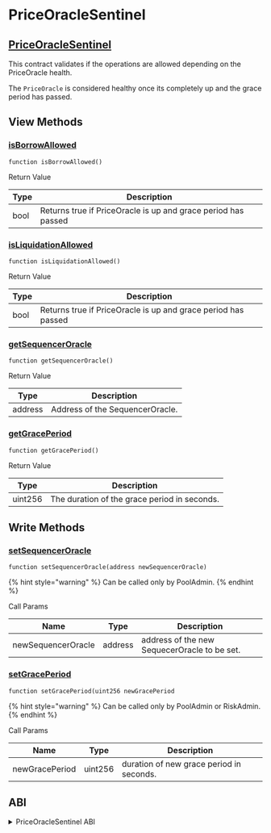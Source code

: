 # PriceOracleSentinel

## [PriceOracleSentinel](https://github.com/spark/spark-lend/blob/master/contracts/protocol/configuration/PriceOracleSentinel.sol)

This contract validates if the operations are allowed depending on the PriceOracle health.

The `PriceOracle` is considered healthy once its completely up and the grace period has passed.

## View Methods

### [isBorrowAllowed](https://github.com/spark/spark-lend/blob/master/contracts/protocol/configuration/PriceOracleSentinel.sol#L62)

`function isBorrowAllowed()`

Return Value

| Type | Description                                                   |
| ---- | ------------------------------------------------------------- |
| bool | Returns true if PriceOracle is up and grace period has passed |

### [isLiquidationAllowed](https://github.com/spark/spark-lend/blob/master/contracts/protocol/configuration/PriceOracleSentinel.sol#L67)

`function isLiquidationAllowed()`

Return Value

| Type | Description                                                   |
| ---- | ------------------------------------------------------------- |
| bool | Returns true if PriceOracle is up and grace period has passed |

### [getSequencerOracle](https://github.com/spark/spark-lend/blob/master/contracts/protocol/configuration/PriceOracleSentinel.sol#L93)

`function getSequencerOracle()`

Return Value

| Type    | Description                     |
| ------- | ------------------------------- |
| address | Address of the SequencerOracle. |

### [getGracePeriod](https://github.com/spark/spark-lend/blob/master/contracts/protocol/configuration/PriceOracleSentinel.sol#L98)

`function getGracePeriod()`

Return Value

| Type    | Description                                  |
| ------- | -------------------------------------------- |
| uint256 | The duration of the grace period in seconds. |

## Write Methods

### [setSequencerOracle](https://github.com/spark/spark-lend/blob/master/contracts/protocol/configuration/PriceOracleSentinel.sol#L81)

`function setSequencerOracle(address newSequencerOracle)`

{% hint style="warning" %}
Can be called only by PoolAdmin.
{% endhint %}

Call Params

| Name               | Type    | Description                                  |
| ------------------ | ------- | -------------------------------------------- |
| newSequencerOracle | address | address of the new SequecerOracle to be set. |

### [setGracePeriod](https://github.com/spark/spark-lend/blob/master/contracts/protocol/configuration/PriceOracleSentinel.sol#L87)

`function setGracePeriod(uint256 newGracePeriod`

{% hint style="warning" %}
Can be called only by PoolAdmin or RiskAdmin.
{% endhint %}

Call Params

| Name           | Type    | Description                              |
| -------------- | ------- | ---------------------------------------- |
| newGracePeriod | uint256 | duration of new grace period in seconds. |

## ABI
<details>
<summary>PriceOracleSentinel ABI</summary>

```
[
    {
        "inputs": [
            {
                "internalType": "contract IPoolAddressesProvider",
                "name": "provider",
                "type": "address"
            },
            {
                "internalType": "contract ISequencerOracle",
                "name": "oracle",
                "type": "address"
            },
            {
                "internalType": "uint256",
                "name": "gracePeriod",
                "type": "uint256"
            }
        ],
        "stateMutability": "nonpayable",
        "type": "constructor"
    },
    {
        "anonymous": false,
        "inputs": [
            {
                "indexed": false,
                "internalType": "uint256",
                "name": "newGracePeriod",
                "type": "uint256"
            }
        ],
        "name": "GracePeriodUpdated",
        "type": "event"
    },
    {
        "anonymous": false,
        "inputs": [
            {
                "indexed": false,
                "internalType": "address",
                "name": "newSequencerOracle",
                "type": "address"
            }
        ],
        "name": "SequencerOracleUpdated",
        "type": "event"
    },
    {
        "inputs": [],
        "name": "ADDRESSES_PROVIDER",
        "outputs": [
            {
                "internalType": "contract IPoolAddressesProvider",
                "name": "",
                "type": "address"
            }
        ],
        "stateMutability": "view",
        "type": "function"
    },
    {
        "inputs": [],
        "name": "getGracePeriod",
        "outputs": [
            {
                "internalType": "uint256",
                "name": "",
                "type": "uint256"
            }
        ],
        "stateMutability": "view",
        "type": "function"
    },
    {
        "inputs": [],
        "name": "getSequencerOracle",
        "outputs": [
            {
                "internalType": "address",
                "name": "",
                "type": "address"
            }
        ],
        "stateMutability": "view",
        "type": "function"
    },
    {
        "inputs": [],
        "name": "isBorrowAllowed",
        "outputs": [
            {
                "internalType": "bool",
                "name": "",
                "type": "bool"
            }
        ],
        "stateMutability": "view",
        "type": "function"
    },
    {
        "inputs": [],
        "name": "isLiquidationAllowed",
        "outputs": [
            {
                "internalType": "bool",
                "name": "",
                "type": "bool"
            }
        ],
        "stateMutability": "view",
        "type": "function"
    },
    {
        "inputs": [
            {
                "internalType": "uint256",
                "name": "newGracePeriod",
                "type": "uint256"
            }
        ],
        "name": "setGracePeriod",
        "outputs": [],
        "stateMutability": "nonpayable",
        "type": "function"
    },
    {
        "inputs": [
            {
                "internalType": "address",
                "name": "newSequencerOracle",
                "type": "address"
            }
        ],
        "name": "setSequencerOracle",
        "outputs": [],
        "stateMutability": "nonpayable",
        "type": "function"
    }
]
```
</details>
